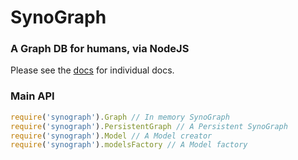 # SynoGraph
### A Graph DB for humans, via NodeJS

Please see the [docs](https://github.com/oakfang/synograph/tree/master/docs) for individual docs.

### Main API

```js
require('synograph').Graph // In memory SynoGraph
require('synograph').PersistentGraph // A Persistent SynoGraph
require('synograph').Model // A Model creator
require('synograph').modelsFactory // A Model factory
```